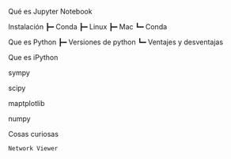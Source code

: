 Qué es Jupyter Notebook

Instalación
    ┣━ Conda
    ┣━ Linux
    ┣━ Mac 
    ┗━ Conda


Que es Python
    ┣━ Versiones de python
    ┗━ Ventajes y desventajas



Que es iPython

sympy

scipy

maptplotlib

numpy

Cosas curiosas

    Network Viewer

    
